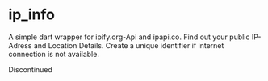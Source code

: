 # ip_info

A simple dart wrapper for ipify.org-Api and ipapi.co. Find out your public IP-Adress and Location Details.
Create a unique identifier if internet connection is not available.

Discontinued
